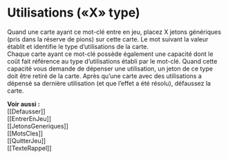# Utilisations («X» type)
Quand une carte ayant ce mot-clé entre en jeu, placez X jetons génériques (pris dans la réserve de pions) sur cette carte. Le mot suivant la valeur établit et identifie le type d’utilisations de la carte.  
Chaque carte ayant ce mot-clé possède également une capacité dont le coût fait référence au type d’utilisations établi par le mot-clé. Quand cette capacité vous demande de dépenser une utilisation, un jeton de ce type doit être retiré de la carte. 
Après qu’une carte avec des utilisations a dépensé sa dernière utilisation (et que l’effet a été résolu), défaussez la carte.

**Voir aussi :**  
[[Defausser]]  
[[EntrerEnJeu]]  
[[JetonsGeneriques]]  
[[MotsCles]]  
[[QuitterJeu]]  
[[TexteRappel]]